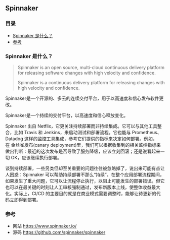 ## Spinnaker

### 目录
* [Spinnaker 是什么？](#Spinnaker-是什么？)
* [参考](#参考)

### Spinnaker 是什么？
> Spinnaker is an open source, multi-cloud continuous delivery platform for releasing software changes with high velocity and confidence.
>
> Spinnaker is a continuous delivery platform for releasing changes with high velocity and confidence.

Spinnaker是一个开源的、多云的连续交付平台，用于以高速度和信心发布软件更改。

Spinnaker是一个持续的交付平台，以高速度和信心释放变化。

Spinnaker 出自 Netflix，它更关注持续部署而非持续集成。它可以与其他工具整合，比如 Travis 和 Jenkins，来启动测试和部署流程。它也能与 Prometheus、Datadog 这样的监控工具集成，参考它们提供的指标来决定如何部署。例如，在 金丝雀发布(canary deployment)里，我们可以根据收集到的相关监控指标来做出判断：最近的这次发布是否导致了服务降级，应该立刻回滚；还是说看起来一切 OK，应该继续执行部署。

谈到持续部署，一些另类但却至关重要的问题往往被忽略掉了，说出来可能有点让人困惑：Spinnaker 可以帮助持续部署不那么“持续”。在整个应用部署流程期间，如果发生了重大问题，它可以让流程停止执行，以阻止可能发生的部署错误。但它也可以在最关键的时刻让人工审核强制通过，发布新版本上线，使整体收益最大化。实际上，CI/CD 的主要目的就是在商业模式需要调整时，能够让待更新的代码立即得到部署。

### 参考
* 网站 https://www.spinnaker.io/
* 源码 https://github.com/spinnaker/spinnaker